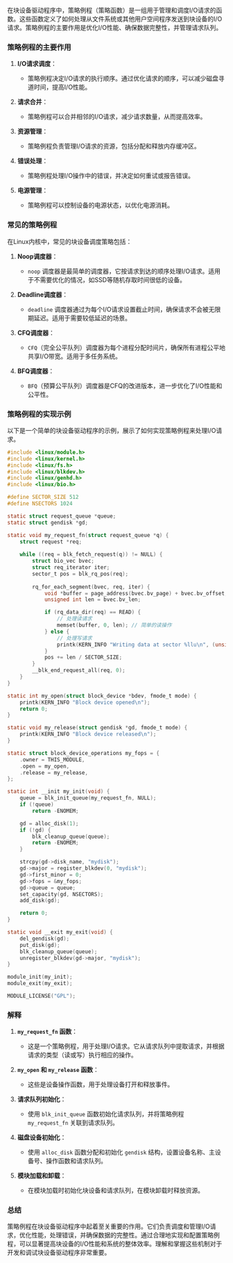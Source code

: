 在块设备驱动程序中，策略例程（策略函数）是一组用于管理和调度I/O请求的函数。这些函数定义了如何处理从文件系统或其他用户空间程序发送到块设备的I/O请求。策略例程的主要作用是优化I/O性能、确保数据完整性，并管理请求队列。

### 策略例程的主要作用

1. **I/O请求调度**：
    - 策略例程决定I/O请求的执行顺序。通过优化请求的顺序，可以减少磁盘寻道时间，提高I/O性能。

2. **请求合并**：
    - 策略例程可以合并相邻的I/O请求，减少请求数量，从而提高效率。

3. **资源管理**：
    - 策略例程负责管理I/O请求的资源，包括分配和释放内存缓冲区。

4. **错误处理**：
    - 策略例程处理I/O操作中的错误，并决定如何重试或报告错误。

5. **电源管理**：
    - 策略例程可以控制设备的电源状态，以优化电源消耗。

### 常见的策略例程

在Linux内核中，常见的块设备调度策略包括：

1. **Noop调度器**：
    - `noop` 调度器是最简单的调度器，它按请求到达的顺序处理I/O请求。适用于不需要优化的情况，如SSD等随机存取时间很低的设备。

2. **Deadline调度器**：
    - `deadline` 调度器通过为每个I/O请求设置截止时间，确保请求不会被无限期延迟。适用于需要较低延迟的场景。

3. **CFQ调度器**：
    - `CFQ`（完全公平队列）调度器为每个进程分配时间片，确保所有进程公平地共享I/O带宽。适用于多任务系统。

4. **BFQ调度器**：
    - `BFQ`（预算公平队列）调度器是CFQ的改进版本，进一步优化了I/O性能和公平性。

### 策略例程的实现示例

以下是一个简单的块设备驱动程序的示例，展示了如何实现策略例程来处理I/O请求。

```c
#include <linux/module.h>
#include <linux/kernel.h>
#include <linux/fs.h>
#include <linux/blkdev.h>
#include <linux/genhd.h>
#include <linux/bio.h>

#define SECTOR_SIZE 512
#define NSECTORS 1024

static struct request_queue *queue;
static struct gendisk *gd;

static void my_request_fn(struct request_queue *q) {
    struct request *req;
    
    while ((req = blk_fetch_request(q)) != NULL) {
        struct bio_vec bvec;
        struct req_iterator iter;
        sector_t pos = blk_rq_pos(req);
        
        rq_for_each_segment(bvec, req, iter) {
            void *buffer = page_address(bvec.bv_page) + bvec.bv_offset;
            unsigned int len = bvec.bv_len;

            if (rq_data_dir(req) == READ) {
                // 处理读请求
                memset(buffer, 0, len); // 简单的读操作
            } else {
                // 处理写请求
                printk(KERN_INFO "Writing data at sector %llu\n", (unsigned long long)pos);
            }
            pos += len / SECTOR_SIZE;
        }
        __blk_end_request_all(req, 0);
    }
}

static int my_open(struct block_device *bdev, fmode_t mode) {
    printk(KERN_INFO "Block device opened\n");
    return 0;
}

static void my_release(struct gendisk *gd, fmode_t mode) {
    printk(KERN_INFO "Block device released\n");
}

static struct block_device_operations my_fops = {
    .owner = THIS_MODULE,
    .open = my_open,
    .release = my_release,
};

static int __init my_init(void) {
    queue = blk_init_queue(my_request_fn, NULL);
    if (!queue)
        return -ENOMEM;

    gd = alloc_disk(1);
    if (!gd) {
        blk_cleanup_queue(queue);
        return -ENOMEM;
    }

    strcpy(gd->disk_name, "mydisk");
    gd->major = register_blkdev(0, "mydisk");
    gd->first_minor = 0;
    gd->fops = &my_fops;
    gd->queue = queue;
    set_capacity(gd, NSECTORS);
    add_disk(gd);

    return 0;
}

static void __exit my_exit(void) {
    del_gendisk(gd);
    put_disk(gd);
    blk_cleanup_queue(queue);
    unregister_blkdev(gd->major, "mydisk");
}

module_init(my_init);
module_exit(my_exit);

MODULE_LICENSE("GPL");
```

### 解释

1. **`my_request_fn` 函数**：
    - 这是一个策略例程，用于处理I/O请求。它从请求队列中提取请求，并根据请求的类型（读或写）执行相应的操作。

2. **`my_open` 和 `my_release` 函数**：
    - 这些是设备操作函数，用于处理设备打开和释放事件。

3. **请求队列初始化**：
    - 使用 `blk_init_queue` 函数初始化请求队列，并将策略例程 `my_request_fn` 关联到请求队列。

4. **磁盘设备初始化**：
    - 使用 `alloc_disk` 函数分配和初始化 `gendisk` 结构，设置设备名称、主设备号、操作函数和请求队列。

5. **模块加载和卸载**：
    - 在模块加载时初始化块设备和请求队列，在模块卸载时释放资源。

### 总结

策略例程在块设备驱动程序中起着至关重要的作用。它们负责调度和管理I/O请求，优化性能，处理错误，并确保数据的完整性。通过合理地实现和配置策略例程，可以显著提高块设备的I/O性能和系统的整体效率。理解和掌握这些机制对于开发和调试块设备驱动程序非常重要。
